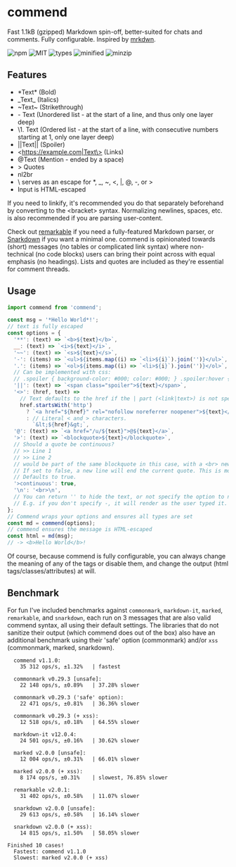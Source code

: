 # commend

Fast 1.1kB (gzipped) Markdown spin-off, better-suited for chats and comments. Fully configurable. Inspired by [mrkdwn](https://api.slack.com/messaging/composing/formatting).

![npm](https://badgen.net/npm/v/commend) ![MIT](https://badgen.net/npm/license/commend) ![types](https://badgen.net/npm/types/commend) ![minified](https://badgen.net/bundlephobia/min/commend) ![minzip](https://badgen.net/bundlephobia/minzip/commend)

## Features

- \*Text\* (Bold)
- \_Text\_ (Italics)
- ~Text~ (Strikethrough)
- \- Text (Unordered list - at the start of a line, and thus only one layer deep)
- \1. Text (Ordered list - at the start of a line, with consecutive numbers starting at 1, only one layer deep)
- ||Text|| (Spoiler)
- \<https://example.com|Text\> (Links)
- @Text (Mention - ended by a space)
- \> Quotes
- nl2br
- \\ serves as an escape for \*, \_, ~, <, |, @, -, or >
- Input is HTML-escaped

If you need to linkify, it's recommended you do that separately beforehand by converting to the \<bracket\> syntax. Normalizing newlines, spaces, etc. is also recommended if you are parsing user-content.

Check out [remarkable](https://github.com/jonschlinkert/remarkable) if you need a fully-featured Markdown parser, or [Snarkdown](https://github.com/developit/snarkdown) if you want a minimal one. commend is opinionated towards (short) messages (no tables or complicated link syntax) where non-technical (no code blocks) users can bring their point across with equal emphasis (no headings). Lists and quotes are included as they're essential for comment threads.

## Usage

```js
import commend from 'commend';

const msg = '*Hello World*!';
// text is fully escaped
const options = {
  '**': (text) => `<b>${text}</b>`,
  __: (text) => `<i>${text}</i>`,
  '~~': (text) => `<s>${text}</s>`,
  '-': (items) => `<ul>${items.map((i) => `<li>${i}`).join('')}</ul>`,
  '.': (items) => `<ol>${items.map((i) => `<li>${i}`).join('')}</ol>`,
  // Can be implemented with css:
  // .spoiler { background-color: #000; color: #000; } .spoiler:hover { color: #fff; }
  '||': (text) => `<span class="spoiler">${text}</span>`,
  '<>': (href, text) =>
    // Text defaults to the href if the | part (<link|text>) is not specified
    href.startsWith('http')
      ? `<a href="${href}" rel="nofollow noreferrer noopener">${text}</a>`
      : // Literal < and > characters.
        `&lt;${href}&gt;`,
  '@': (text) => `<a href="/u/${text}">@${text}</a>`,
  '>': (text) => `<blockquote>${text}</blockquote>`,
  // Should a quote be continuous?
  // >> Line 1
  // >> Line 2
  // would be part of the same blockquote in this case, with a <br> newline.
  // If set to false, a new line will end the current quote. This is more desirable for greentexting.
  // Defaults to true.
  '>continuous': true,
  '\n': '<br>\n',
  // You can return '' to hide the text, or not specify the option to not perform that transform
  // E.g. if you don't specify -, it will render as the user typed it.
};
// Commend wraps your options and ensures all types are set
const md = commend(options);
// commend ensures the message is HTML-escaped
const html = md(msg);
// -> <b>Hello World</b>!
```

Of course, because commend is fully configurable, you can always change the meaning of any of the tags or disable them, and change the output (html tags/classes/attributes) at will.

## Benchmark

For fun I've included benchmarks against `commonmark`, `markdown-it`, `marked`, `remarkable`, and `snarkdown`, each run on 3 messages that are also valid commend syntax, all using their default settings. The libraries that do not sanitize their output (which commend does out of the box) also have an additional benchmark using their 'safe' option (commonmark) and/or `xss` (commonmark, marked, snarkdown).

```
  commend v1.1.0:
    35 312 ops/s, ±1.32%   | fastest

  commonmark v0.29.3 [unsafe]:
    22 148 ops/s, ±0.89%   | 37.28% slower

  commonmark v0.29.3 ('safe' option):
    22 471 ops/s, ±0.81%   | 36.36% slower

  commonmark v0.29.3 (+ xss):
    12 518 ops/s, ±0.18%   | 64.55% slower

  markdown-it v12.0.4:
    24 501 ops/s, ±0.16%   | 30.62% slower

  marked v2.0.0 [unsafe]:
    12 004 ops/s, ±0.31%   | 66.01% slower

  marked v2.0.0 (+ xss):
    8 174 ops/s, ±0.31%    | slowest, 76.85% slower

  remarkable v2.0.1:
    31 402 ops/s, ±0.58%   | 11.07% slower

  snarkdown v2.0.0 [unsafe]:
    29 613 ops/s, ±0.58%   | 16.14% slower

  snarkdown v2.0.0 (+ xss):
    14 815 ops/s, ±1.50%   | 58.05% slower

Finished 10 cases!
  Fastest: commend v1.1.0
  Slowest: marked v2.0.0 (+ xss)
```
